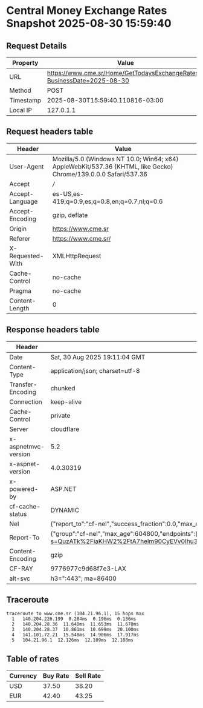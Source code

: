 # Central Money Exchange Rates Snapshot 2025-08-30 15:59:40
## Request Details

| Property | Value |
|----------|-------|
| URL | https://www.cme.sr/Home/GetTodaysExchangeRates/?BusinessDate=2025-08-30 |
| Method | POST |
| Timestamp | 2025-08-30T15:59:40.110816-03:00 |
| Local IP | 127.0.1.1 |
    
## Request headers table

| Header | Value |
|--------|-------|
| User-Agent | Mozilla/5.0 (Windows NT 10.0; Win64; x64) AppleWebKit/537.36 (KHTML, like Gecko) Chrome/139.0.0.0 Safari/537.36 |
| Accept | */* |
| Accept-Language | es-US,es-419;q=0.9,es;q=0.8,en;q=0.7,nl;q=0.6 |
| Accept-Encoding | gzip, deflate |
| Origin | https://www.cme.sr |
| Referer | https://www.cme.sr/ |
| X-Requested-With | XMLHttpRequest |
| Cache-Control | no-cache |
| Pragma | no-cache |
| Content-Length | 0 |

    
## Response headers table
| Header | Value |
|--------|-------|
| Date | Sat, 30 Aug 2025 19:11:04 GMT |
| Content-Type | application/json; charset=utf-8 |
| Transfer-Encoding | chunked |
| Connection | keep-alive |
| Cache-Control | private |
| Server | cloudflare |
| x-aspnetmvc-version | 5.2 |
| x-aspnet-version | 4.0.30319 |
| x-powered-by | ASP.NET |
| cf-cache-status | DYNAMIC |
| Nel | {"report_to":"cf-nel","success_fraction":0.0,"max_age":604800} |
| Report-To | {"group":"cf-nel","max_age":604800,"endpoints":[{"url":"https://a.nel.cloudflare.com/report/v4?s=QuzATk%2FiaKHW2%2FtA7helm90CyEVv0Ihu37Mi4VHOO%2FeCCftdunxbZ2h%2FbWWpDHWcFzfVc1s6nf8vjMgwZRU5K8P0T%2BGhfPSGYUM%3D"}]} |
| Content-Encoding | gzip |
| CF-RAY | 9776977c9d68f7e3-LAX |
| alt-svc | h3=":443"; ma=86400 |

## Traceroute 

```
traceroute to www.cme.sr (104.21.96.1), 15 hops max
  1   140.204.226.199  0.284ms  0.196ms  0.136ms 
  2   140.204.28.36  11.640ms  11.653ms  11.670ms 
  3   140.204.28.37  10.861ms  10.699ms  20.100ms 
  4   141.101.72.21  15.548ms  14.906ms  17.917ms 
  5   104.21.96.1  12.126ms  12.109ms  12.188ms 

```


## Table of rates

| Currency | Buy Rate | Sell Rate |
|----------|----------|-----------|
| USD | 37.50 | 38.20 |
| EUR | 42.40 | 43.25 |
